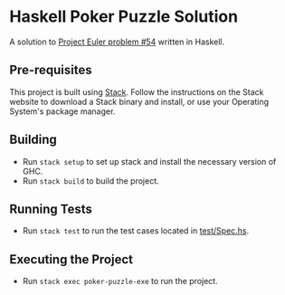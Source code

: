 # Haskell Poker Puzzle Solution

A solution to [Project Euler problem #54](https://projecteuler.net/problem=54) written in Haskell.


## Pre-requisites

This project is built using [Stack](https://docs.haskellstack.org/en/stable/README).  Follow the instructions on the Stack website to download a Stack binary and install, or use your Operating System's package manager.


## Building

- Run `stack setup` to set up stack and install the necessary version of GHC.
- Run `stack build` to build the project.


## Running Tests

- Run `stack test` to run the test cases located in [test/Spec.hs](test/Spec.hs).


## Executing the Project

- Run `stack exec poker-puzzle-exe` to run the project.
